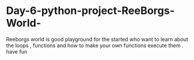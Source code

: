 # Day-6-python-project-ReeBorgs-World-
Reeborgs world is good playground for the started who want to learn about the loops , functions and how to make your own functions execute them . have fun 
